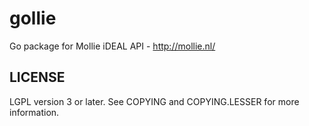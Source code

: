 # gollie

Go package for Mollie iDEAL API - http://mollie.nl/

## LICENSE

LGPL version 3 or later. See COPYING and COPYING.LESSER for more information.

